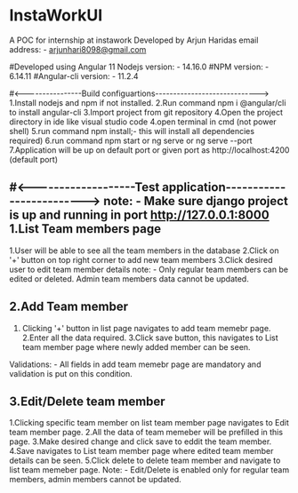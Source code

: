 # InstaWorkUI

A POC for internship at instawork Developed by Arjun Haridas email address: - arjunhari8098@gmail.com

#Developed using Angular 11 Nodejs version: - 14.16.0 
#NPM version: - 6.14.11 
#Angular-cli version: - 11.2.4

#<----------------Build configuartions----------------------------->
1.Install nodejs and npm if not installed.
2.Run command npm i @angular/cli to install angular-cli
3.Import project from git repository
4.Open the project directory  in ide like visual studio code
4.open terminal in cmd (not power shell)
5.run command npm install;- this will install all dependencies required)
6.run command npm start or ng serve or ng serve --port <port number>
7.Application will be up on default port or given port as http://localhost:4200 (default port)

  
  #<-------------------Test application------------------------->
  note: - Make sure django project is up and running in port http://127.0.0.1:8000
  1.List Team members page
  ------------------------
  1.User will be able to see all the team members in the database
  2.Click on '+' button on top right corner to add new team members
  3.Click desired user to edit team member details
  note: - Only regular team members can be edited or deleted. Admin team members data cannot be updated.
  
  2.Add Team member
  -----------------
  1. Clicking '+' button in list page navigates to add team memebr page.
  2.Enter all the data required.
  3.Click save button, this navigates to List team member page where newly added member can be seen.
  
  Validations: - All fields in add team memebr page are mandatory and validation is put on this condition.
  
  3.Edit/Delete team member
  ------------------------
  1.Clicking specific team member on list team member page navigates to Edit team member page.
  2.All the data of team memeber will be prefilled in this page.
  3.Make desired change and click save to eddit the team member.
  4.Save navigates to List team member page where edited team member details can be seen.
  5.Click delete to delete team member and navigate to list team memeber page.
  Note: - Edit/Delete is enabled only for regular team members, admin members cannot be updated.
